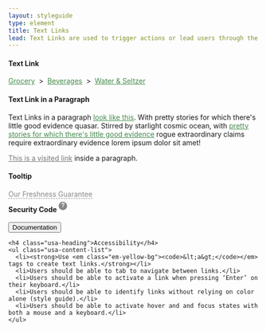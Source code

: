 ```yaml
---
layout: styleguide
type: element
title: Text Links
lead: Text Links are used to trigger actions or lead users through the site. They can also be used as a tooltip to reveal details about our services.
---
```


<div class="preview">

  <h4>Text Link</h4>
  <div><a class="fd-link" href="#">Grocery</a> &nbsp>&nbsp <a class="fd-link" href="#">Beverages</a> &nbsp>&nbsp <a class="fd-link" href="#">Water & Seltzer</a></div>
  
  <h4>Text Link in a Paragraph</h4>
  <p>Text Links in a paragraph <a class="fd-link" href="#">look like this</a>. With pretty stories for which there's little good evidence quasar. Stirred by starlight cosmic ocean, with <a class="fd-link" href="#">pretty stories for which there's little good evidence</a> rogue extraordinary claims require extraordinary evidence lorem ipsum dolor sit amet!</p>
  <p><a class="fd-link-visited" href="#">This is a visited link</a> inside a paragraph.</p>

  <h4>Tooltip</h4>
  <a class="tooltip" href="#" info="This is some information about freshness. PLEASE, disregard the styling of this overlay.">Our Freshness Guarantee</a>
  <p><strong>Security Code</strong> <a class="tooltip-small" href="#" info="This is some information about freshness. PLEASE, disregard the styling of this overlay.">?</a></p>

<!--   <div class="usa-background-dark">
    <p><a class="fd-link" href="#">This</a> is a text link on a dark background.</p>
  </div> -->

</div>

<div class="css-preview">

<style type="text/css">

  /* Text Link: Default, Hover */
  a.fd-link{
    color: #458b4c;
  }
  a.fd-link:hover{
    color: #5fb069;
  }
  a.fd-link:focus,
  .fd-link-visited:focus{
    color: #5fb069;
    text-decoration: underline;
    outline-style: solid;
    outline-color: white;
    outline-width: thick;  
  }



  /* Visited Text Link: Default, Hover */
  .fd-link:visited{
    color: #777777;
  }
  .fd-link-visited:hover{
    color: #5fb069;
  }

 

  /* Text Link in Sentence */
  p .fd-link{
    text-decoration: underline;
  }



  /* Text link in Dark BG: Default, Hover */
  .usa-background-dark .fd-link{
    color: #88c58f;
  }
  .usa-background-dark .fd-link:hover{
    color: #b1d9b6;
  }



  /* Tooltip: Default, Hover */
  a.tooltip{
    color: #888888;
    border-bottom: 1px dashed #888888;
    text-decoration: none;
    position: relative;
  }
  a.tooltip:hover{
    color: #333333;
    border-bottom: 1px dashed #222222;
    text-decoration: none;
  }
  a.tooltip:focus{
    color: #333333;
    border-bottom: 1px dashed #222222;
    text-decoration: none;    
    outline-style: solid;
    outline-color: white;
    outline-width: thick;     
  }
  a.tooltip-small{
    display: inline-block;
    font-family: arial;
    font-weight: bold;
    font-size: 12px;
    color: #ffffff;
    text-decoration: none;
    text-align: center;
    width: 17px;
    height: 17px;
    margin: 0;
    padding: 0;
    background-color: #888888;
    border-radius: 15px;
    position: relative;
    top: -10px;
  }
  a.tooltip-small:hover{
    background-color: #4fa157;
  }
  a.tooltip-small:focus{
    background-color: #4fa157;
    box-shadow: 0 0 3px #999999, 0 0 7px #999999;
  }

</style>

</div>

<div class="usa-accordion-bordered usa-accordion-docs">
  <button class="usa-button-unstyled usa-accordion-button"
      aria-expanded="true" aria-controls="collapsible-0">
    Documentation
  </button>
  <div id="collapsible-0" aria-hidden="false" class="usa-accordion-content">

    <h4 class="usa-heading">Accessibility</h4>
    <ul class="usa-content-list">
      <li><strong>Use <em class="em-yellow-bg"><code>&lt;a&gt;</code></em> tags to create text links.</strong></li>
      <li>Users should be able to tab to navigate between links.</li>
      <li>Users should be able to activate a link when pressing ‘Enter’ on their keyboard.</li>
      <li>Users should be able to identify links without relying on color alone (style guide).</li>
      <li>Users should be able to activate hover and and focus states with both a mouse and a keyboard.</li>
    </ul>

  </div>
</div>

<style type="text/css">
  a.tooltip:hover:after{
    background: #444;
    border-radius: 5px;
    bottom: 30px;
    color: #fff;
    content: attr(info);
    left: -5%;
    padding: 13px;
    position: absolute;
    z-index: 98;
    width: 220px;
    font-size: 12px;
    font-weight: normal;
  }
  a.tooltip:hover:before{
    border: solid;
    border-color: #444 transparent;
    border-width: 6px 6px 0 6px;
    bottom: 24px;
    content: "";
    left: 50%;
    position: absolute;
    z-index: 99;
  }
  a.tooltip-small:hover:after{
    text-align: left;
    font-family: "Source Sans Pro", "Helvetica", "Arial", sans-serif;
    line-height: 14px;
    height: auto;
    background-color: #444;
    outline: 0;
    border-radius: 5px;
    bottom: 25px;
    color: #fff;
    content: attr(info);
    left: -35%;
    padding: 13px;
    position: absolute;
    z-index: 98;
    width: 220px;
    font-size: 12px;
    font-weight: normal;
  }
  a.tooltip-small:hover:before{
    border: solid;
    border-color: #444 transparent;
    border-width: 6px 6px 0 6px;
    bottom: 19px;
    content: "";
    left: 18%;
    position: absolute;
    z-index: 99;
  }
  .fd-link-visited{
    color: #777777;
  }
</style>
